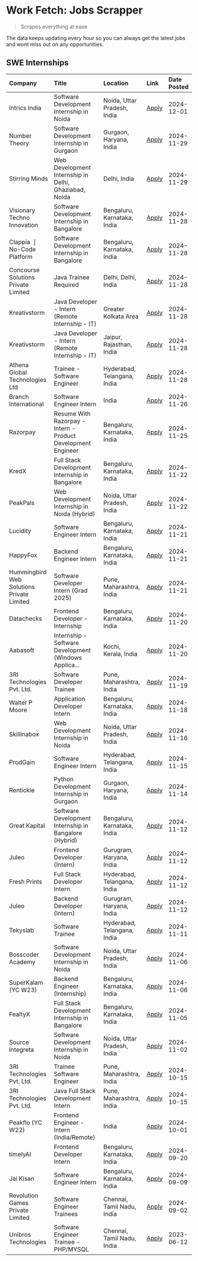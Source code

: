 # Work Fetch: Jobs Scrapper
> Scrapes everything at ease

The data keeps updating every hour so you can always get the latest jobs and wont miss out on any opportunities.

## SWE Internships
<!--START_SECTION:workfetch-->
| Company                                   | Title                                                        | Location                    | Link                                                                                                                                                                                                                                        | Date Posted   |
|:------------------------------------------|:-------------------------------------------------------------|:----------------------------|:--------------------------------------------------------------------------------------------------------------------------------------------------------------------------------------------------------------------------------------------|:--------------|
| Intrics India                             | Software Development Internship in Noida                     | Noida, Uttar Pradesh, India | [Apply](https://in.linkedin.com/jobs/view/software-development-internship-in-noida-at-intrics-india-4088621201?position=26&pageNum=0&refId=58qFlk%2FbJy95nAyyu2Pd5A%3D%3D&trackingId=h%2BiO7QVvkzEoy8J35oIm%2BA%3D%3D)                      | 2024-12-01    |
| Number Theory                             | Software Development Internship in Gurgaon                   | Gurgaon, Haryana, India     | [Apply](https://in.linkedin.com/jobs/view/software-development-internship-in-gurgaon-at-number-theory-4087550503?position=28&pageNum=0&refId=58qFlk%2FbJy95nAyyu2Pd5A%3D%3D&trackingId=mRc2t6xNxnRuKL3oU5Fy4g%3D%3D)                        | 2024-11-29    |
| Stirring Minds                            | Web Development Internship in Delhi, Ghaziabad, Noida        | Delhi, India                | [Apply](https://in.linkedin.com/jobs/view/web-development-internship-in-delhi-ghaziabad-noida-at-stirring-minds-4087549741?position=56&pageNum=0&refId=58qFlk%2FbJy95nAyyu2Pd5A%3D%3D&trackingId=EKrLpVdaS6vGNLayVy92cw%3D%3D)              | 2024-11-29    |
| Visionary Techno Innovation               | Software Development Internship in Bangalore                 | Bengaluru, Karnataka, India | [Apply](https://in.linkedin.com/jobs/view/software-development-internship-in-bangalore-at-visionary-techno-innovation-4086916247?position=7&pageNum=0&refId=58qFlk%2FbJy95nAyyu2Pd5A%3D%3D&trackingId=PUr4Tv00b1ua7zYXUvsdJw%3D%3D)         | 2024-11-28    |
| Clappia ⢸ No-Code Platform                | Software Development Internship in Bangalore                 | Bengaluru, Karnataka, India | [Apply](https://in.linkedin.com/jobs/view/software-development-internship-in-bangalore-at-clappia-%E2%A2%B8-no-code-platform-4086916232?position=23&pageNum=0&refId=58qFlk%2FbJy95nAyyu2Pd5A%3D%3D&trackingId=wdtbaQeUaCjObnfqvStEpg%3D%3D) | 2024-11-28    |
| Concourse Solutions Private Limited       | Java Trainee Required                                        | Delhi, Delhi, India         | [Apply](https://in.linkedin.com/jobs/view/java-trainee-required-at-concourse-solutions-private-limited-4087289970?position=30&pageNum=0&refId=58qFlk%2FbJy95nAyyu2Pd5A%3D%3D&trackingId=dpL3af%2Brex%2FnaT4BQKQbyA%3D%3D)                   | 2024-11-28    |
| Kreativstorm                              | Java Developer - Intern (Remote Internship - IT)             | Greater Kolkata Area        | [Apply](https://in.linkedin.com/jobs/view/java-developer-intern-remote-internship-it-at-kreativstorm-4087221036?position=43&pageNum=0&refId=58qFlk%2FbJy95nAyyu2Pd5A%3D%3D&trackingId=tGd6SE19zeoGzkioQdVhUw%3D%3D)                         | 2024-11-28    |
| Kreativstorm                              | Java Developer - Intern (Remote Internship - IT)             | Jaipur, Rajasthan, India    | [Apply](https://in.linkedin.com/jobs/view/java-developer-intern-remote-internship-it-at-kreativstorm-4087216561?position=54&pageNum=0&refId=58qFlk%2FbJy95nAyyu2Pd5A%3D%3D&trackingId=gbsI8DqKlwS3RVsmJlT4SA%3D%3D)                         | 2024-11-28    |
| Athena Global Technologies Ltd            | Trainee - Software Engineer                                  | Hyderabad, Telangana, India | [Apply](https://in.linkedin.com/jobs/view/trainee-software-engineer-at-athena-global-technologies-ltd-4087205108?position=58&pageNum=0&refId=58qFlk%2FbJy95nAyyu2Pd5A%3D%3D&trackingId=uxcZLpaiVF2CESbKen6vjA%3D%3D)                        | 2024-11-28    |
| Branch International                      | Software Engineer Intern                                     | India                       | [Apply](https://in.linkedin.com/jobs/view/software-engineer-intern-at-branch-international-4054425650?position=42&pageNum=0&refId=58qFlk%2FbJy95nAyyu2Pd5A%3D%3D&trackingId=gW%2F9eBxv6tjaejd66zORWw%3D%3D)                                 | 2024-11-26    |
| Razorpay                                  | Resume With Razorpay - Intern - Product Development Engineer | Bengaluru, Karnataka, India | [Apply](https://in.linkedin.com/jobs/view/resume-with-razorpay-intern-product-development-engineer-at-razorpay-4082644771?position=41&pageNum=0&refId=58qFlk%2FbJy95nAyyu2Pd5A%3D%3D&trackingId=0x9nlwVC7y7aURwZ3t08jg%3D%3D)               | 2024-11-25    |
| KredX                                     | Full Stack Development Internship in Bangalore               | Bengaluru, Karnataka, India | [Apply](https://in.linkedin.com/jobs/view/full-stack-development-internship-in-bangalore-at-kredx-4082021747?position=27&pageNum=0&refId=58qFlk%2FbJy95nAyyu2Pd5A%3D%3D&trackingId=3OzZhnkvc9NcplB00jt%2Byw%3D%3D)                          | 2024-11-22    |
| PeakPals                                  | Web Development Internship in Noida (Hybrid)                 | Noida, Uttar Pradesh, India | [Apply](https://in.linkedin.com/jobs/view/web-development-internship-in-noida-hybrid-at-peakpals-4082025102?position=45&pageNum=0&refId=58qFlk%2FbJy95nAyyu2Pd5A%3D%3D&trackingId=Q6wCPY0S4%2Bb%2FJkEPvrgqDg%3D%3D)                         | 2024-11-22    |
| Lucidity                                  | Software Engineer Intern                                     | Bengaluru, Karnataka, India | [Apply](https://in.linkedin.com/jobs/view/software-engineer-intern-at-lucidity-4081805788?position=14&pageNum=0&refId=58qFlk%2FbJy95nAyyu2Pd5A%3D%3D&trackingId=HDXl%2FJ9Wba7x04Fpa4eEXg%3D%3D)                                             | 2024-11-21    |
| HappyFox                                  | Backend Engineer Intern                                      | Bengaluru, Karnataka, India | [Apply](https://in.linkedin.com/jobs/view/backend-engineer-intern-at-happyfox-4079265240?position=50&pageNum=0&refId=58qFlk%2FbJy95nAyyu2Pd5A%3D%3D&trackingId=AbupanZpCYBg%2FjgrziSKcA%3D%3D)                                              | 2024-11-21    |
| Hummingbird Web Solutions Private Limited | Software Developer Intern (Grad 2025)                        | Pune, Maharashtra, India    | [Apply](https://in.linkedin.com/jobs/view/software-developer-intern-grad-2025-at-hummingbird-web-solutions-private-limited-4079796998?position=57&pageNum=0&refId=58qFlk%2FbJy95nAyyu2Pd5A%3D%3D&trackingId=%2BawNVGg3UWyS9Bi7up7NQg%3D%3D) | 2024-11-21    |
| Datachecks                                | Frontend Developer - Internship                              | Bengaluru, Karnataka, India | [Apply](https://in.linkedin.com/jobs/view/frontend-developer-internship-at-datachecks-4078365869?position=37&pageNum=0&refId=58qFlk%2FbJy95nAyyu2Pd5A%3D%3D&trackingId=lUVURWOYB2O8%2BCslihiTjA%3D%3D)                                      | 2024-11-20    |
| Aabasoft                                  | Internship - Software Development (Windows Applica...        | Kochi, Kerala, India        | [Apply](https://in.linkedin.com/jobs/view/internship-software-development-windows-applica-at-aabasoft-4080986188?position=52&pageNum=0&refId=58qFlk%2FbJy95nAyyu2Pd5A%3D%3D&trackingId=T4cs0z8MDn5l%2Bb98fUbpjA%3D%3D)                      | 2024-11-20    |
| 3RI Technologies Pvt. Ltd.                | Software Developer Trainee                                   | Pune, Maharashtra, India    | [Apply](https://in.linkedin.com/jobs/view/software-developer-trainee-at-3ri-technologies-pvt-ltd-4080283578?position=29&pageNum=0&refId=58qFlk%2FbJy95nAyyu2Pd5A%3D%3D&trackingId=kYj2m6DsaHVjSqnDx%2Fk0zw%3D%3D)                           | 2024-11-19    |
| Walter P Moore                            | Application Developer Intern                                 | Bengaluru, Karnataka, India | [Apply](https://in.linkedin.com/jobs/view/application-developer-intern-at-walter-p-moore-4077126811?position=22&pageNum=0&refId=58qFlk%2FbJy95nAyyu2Pd5A%3D%3D&trackingId=%2FvhQVBm3xqjB1SlMm69MOg%3D%3D)                                   | 2024-11-18    |
| Skillinabox                               | Web Development Internship in Noida                          | Noida, Uttar Pradesh, India | [Apply](https://in.linkedin.com/jobs/view/web-development-internship-in-noida-at-skillinabox-4077783016?position=18&pageNum=0&refId=58qFlk%2FbJy95nAyyu2Pd5A%3D%3D&trackingId=sqCVoy8d%2BUd1cVrsln%2FCUg%3D%3D)                             | 2024-11-16    |
| ProdGain                                  | Software Engineer Intern                                     | Hyderabad, Telangana, India | [Apply](https://in.linkedin.com/jobs/view/software-engineer-intern-at-prodgain-4075283679?position=34&pageNum=0&refId=58qFlk%2FbJy95nAyyu2Pd5A%3D%3D&trackingId=v1nMh5FumNmR2rIVb1I1Zg%3D%3D)                                               | 2024-11-15    |
| Rentickle                                 | Python Development Internship in Gurgaon                     | Gurgaon, Haryana, India     | [Apply](https://in.linkedin.com/jobs/view/python-development-internship-in-gurgaon-at-rentickle-4075922770?position=19&pageNum=0&refId=58qFlk%2FbJy95nAyyu2Pd5A%3D%3D&trackingId=5SgTa4EehFL8IKR0x%2F9dng%3D%3D)                            | 2024-11-14    |
| Great Kapital                             | Software Development Internship in Bangalore (Hybrid)        | Bengaluru, Karnataka, India | [Apply](https://in.linkedin.com/jobs/view/software-development-internship-in-bangalore-hybrid-at-great-kapital-4074322094?position=24&pageNum=0&refId=58qFlk%2FbJy95nAyyu2Pd5A%3D%3D&trackingId=BycXrEPVtCNN8hc%2F2Qjqwg%3D%3D)             | 2024-11-12    |
| Juleo                                     | Frontend Developer (Intern)                                  | Gurugram, Haryana, India    | [Apply](https://in.linkedin.com/jobs/view/frontend-developer-intern-at-juleo-4072443159?position=33&pageNum=0&refId=58qFlk%2FbJy95nAyyu2Pd5A%3D%3D&trackingId=VVtjygAZbcdM4QGL963%2FBg%3D%3D)                                               | 2024-11-12    |
| Fresh Prints                              | Full Stack Developer Intern                                  | Hyderabad, Telangana, India | [Apply](https://in.linkedin.com/jobs/view/full-stack-developer-intern-at-fresh-prints-4074759619?position=35&pageNum=0&refId=58qFlk%2FbJy95nAyyu2Pd5A%3D%3D&trackingId=xCBLzDSSU5lxNeZZeNysKQ%3D%3D)                                        | 2024-11-12    |
| Juleo                                     | Backend Developer (Intern)                                   | Gurugram, Haryana, India    | [Apply](https://in.linkedin.com/jobs/view/backend-developer-intern-at-juleo-4072437848?position=51&pageNum=0&refId=58qFlk%2FbJy95nAyyu2Pd5A%3D%3D&trackingId=HjIf49HrR%2BjxO4HdjaAcBA%3D%3D)                                                | 2024-11-12    |
| Tekyslab                                  | Software Trainee                                             | Hyderabad, Telangana, India | [Apply](https://in.linkedin.com/jobs/view/software-trainee-at-tekyslab-4074128169?position=47&pageNum=0&refId=58qFlk%2FbJy95nAyyu2Pd5A%3D%3D&trackingId=7exV3Scm%2Bzl9gFr6mUme0w%3D%3D)                                                     | 2024-11-11    |
| Bosscoder Academy                         | Software Development Internship in Noida                     | Noida, Uttar Pradesh, India | [Apply](https://in.linkedin.com/jobs/view/software-development-internship-in-noida-at-bosscoder-academy-4070090866?position=8&pageNum=0&refId=58qFlk%2FbJy95nAyyu2Pd5A%3D%3D&trackingId=79bpPXYp3pInIRFEbhACWA%3D%3D)                       | 2024-11-06    |
| SuperKalam (YC W23)                       | Backend Engineer (Internship)                                | Bengaluru, Karnataka, India | [Apply](https://in.linkedin.com/jobs/view/backend-engineer-internship-at-superkalam-yc-w23-4069134451?position=31&pageNum=0&refId=58qFlk%2FbJy95nAyyu2Pd5A%3D%3D&trackingId=fBpGg2etEKNx4rEblaTHPA%3D%3D)                                   | 2024-11-06    |
| FealtyX                                   | Full Stack Development Internship in Bangalore               | Bengaluru, Karnataka, India | [Apply](https://in.linkedin.com/jobs/view/full-stack-development-internship-in-bangalore-at-fealtyx-4067118640?position=39&pageNum=0&refId=58qFlk%2FbJy95nAyyu2Pd5A%3D%3D&trackingId=js4YvxXo%2Bxfpi4lAR4XpJw%3D%3D)                        | 2024-11-05    |
| Source Integreta                          | Software Development Internship in Noida                     | Noida, Uttar Pradesh, India | [Apply](https://in.linkedin.com/jobs/view/software-development-internship-in-noida-at-source-integreta-4066120527?position=12&pageNum=0&refId=58qFlk%2FbJy95nAyyu2Pd5A%3D%3D&trackingId=nFMCxomXyWt4isFAq%2BkyhA%3D%3D)                     | 2024-11-02    |
| 3RI Technologies Pvt. Ltd.                | Trainee Software Engineer                                    | Pune, Maharashtra, India    | [Apply](https://in.linkedin.com/jobs/view/trainee-software-engineer-at-3ri-technologies-pvt-ltd-4048233384?position=36&pageNum=0&refId=58qFlk%2FbJy95nAyyu2Pd5A%3D%3D&trackingId=w4gtSEiJM%2Bk%2BCa8PkWUnTA%3D%3D)                          | 2024-10-15    |
| 3RI Technologies Pvt. Ltd.                | Java Full Stack Development Intern                           | Pune, Maharashtra, India    | [Apply](https://in.linkedin.com/jobs/view/java-full-stack-development-intern-at-3ri-technologies-pvt-ltd-4048231995?position=48&pageNum=0&refId=58qFlk%2FbJy95nAyyu2Pd5A%3D%3D&trackingId=tUd1CdbQV8riZoF8IINapA%3D%3D)                     | 2024-10-15    |
| Peakflo (YC W22)                          | Frontend Engineer - Intern (India/Remote)                    | India                       | [Apply](https://in.linkedin.com/jobs/view/frontend-engineer-intern-india-remote-at-peakflo-yc-w22-4037729755?position=6&pageNum=0&refId=58qFlk%2FbJy95nAyyu2Pd5A%3D%3D&trackingId=xBy6TLi%2BGgmMbOVtCf5%2F4Q%3D%3D)                         | 2024-10-01    |
| timelyAI                                  | Frontend Developer Intern                                    | Bengaluru, Karnataka, India | [Apply](https://in.linkedin.com/jobs/view/frontend-developer-intern-at-timelyai-4030925040?position=11&pageNum=0&refId=58qFlk%2FbJy95nAyyu2Pd5A%3D%3D&trackingId=ryKgy7hKaXawoWQ39Kjhfw%3D%3D)                                              | 2024-09-20    |
| Jai Kisan                                 | Software Engineer Intern                                     | Bengaluru, Karnataka, India | [Apply](https://in.linkedin.com/jobs/view/software-engineer-intern-at-jai-kisan-4024075360?position=46&pageNum=0&refId=58qFlk%2FbJy95nAyyu2Pd5A%3D%3D&trackingId=WIjWJbHhV95fSG8hE8ETFQ%3D%3D)                                              | 2024-09-09    |
| Revolution Games Private Limited          | Software Engineer Trainees                                   | Chennai, Tamil Nadu, India  | [Apply](https://in.linkedin.com/jobs/view/software-engineer-trainees-at-revolution-games-private-limited-4015912927?position=44&pageNum=0&refId=58qFlk%2FbJy95nAyyu2Pd5A%3D%3D&trackingId=8ygPq7kVBMfw32tSxvdbFA%3D%3D)                     | 2024-09-02    |
| Unibros Technologies                      | Software Engineer Trainee - PHP/MYSQL                        | Chennai, Tamil Nadu, India  | [Apply](https://in.linkedin.com/jobs/view/software-engineer-trainee-php-mysql-at-unibros-technologies-3656599241?position=59&pageNum=0&refId=58qFlk%2FbJy95nAyyu2Pd5A%3D%3D&trackingId=pX3cnh7YL7ReZfcX0tcMHA%3D%3D)                        | 2023-06-12    |
<!--END_SECTION:workfetch-->
